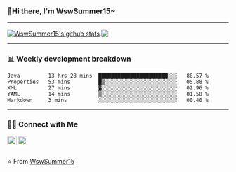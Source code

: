 ### 🌈Hi there, I'm WswSummer15~

---

<a href="https://github.com/WswSummer15/WswSummer15">
  <img align="center" src="https://github-readme-stats.vercel.app/api?username=WswSummer15&show_icons=true&include_all_commits=true&theme=radical&&count_private=true" alt="WswSummer15's github stats" />
</a>

<a href="https://github.com/WswSummer15/WswSummer15">
  <img align="center" src="https://github-readme-stats.vercel.app/api/top-langs/?username=WswSummer15&layout=compact&theme=radical" />
</a>

---

### :bar_chart: Weekly development breakdown

<!--START_SECTION:waka-->
```text
Java         13 hrs 28 mins  ██████████████████████░░░   88.57 % 
Properties   53 mins         █▒░░░░░░░░░░░░░░░░░░░░░░░   05.88 % 
XML          27 mins         ▓░░░░░░░░░░░░░░░░░░░░░░░░   02.96 % 
YAML         14 mins         ▒░░░░░░░░░░░░░░░░░░░░░░░░   01.58 % 
Markdown     3 mins          ░░░░░░░░░░░░░░░░░░░░░░░░░   00.40 % 
```
<!--END_SECTION:waka-->

---

### 🤝🏻 Connect with Me

<a href="https://twitter.com/WenSummer15">
  <img align="left" alt="WswSummer15 | Twitter" width="21px" src="https://raw.githubusercontent.com/WswSummer15/WswSummer15/master/assets/twitter.svg" />
</a>

<a href="https://t.me/Songwen">
  <img align="left" alt="WswSummer15 | Telegram" width="21px" src="https://raw.githubusercontent.com/WswSummer15/WswSummer15/master/assets/telegram.svg" />
</a>

<br/>
<br/>

⭐️ From [WswSummer15](https://github.com/WswSummer15)
